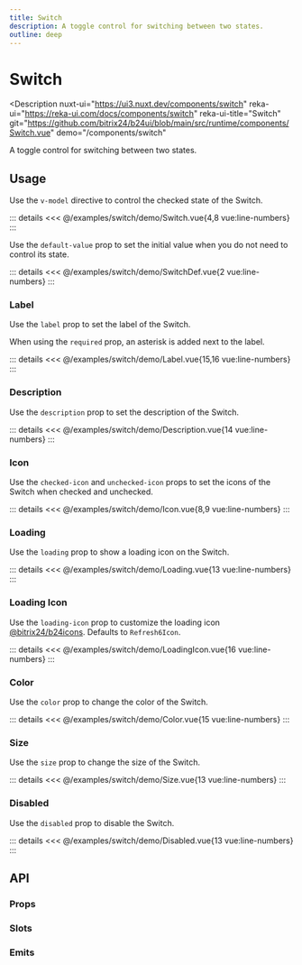 ```yaml
---
title: Switch
description: A toggle control for switching between two states.
outline: deep
---
```

<script setup>
import SwitchExample from '/examples/switch/Switch.vue';
import SwitchDefExample from '/examples/switch/SwitchDef.vue';
import LabelExample from '/examples/switch/Label.vue';
import DescriptionExample from '/examples/switch/Description.vue';
import IconExample from '/examples/switch/Icon.vue';
import LoadingExample from '/examples/switch/Loading.vue';
import LoadingIconExample from '/examples/switch/LoadingIcon.vue';
import ColorExample from '/examples/switch/Color.vue';
import SizeExample from '/examples/switch/Size.vue';
import DisabledExample from '/examples/switch/Disabled.vue';
</script>
# Switch
<Description
  nuxt-ui="https://ui3.nuxt.dev/components/switch"
  reka-ui="https://reka-ui.com/docs/components/switch"
  reka-ui-title="Switch"
  git="https://github.com/bitrix24/b24ui/blob/main/src/runtime/components/Switch.vue"
  demo="/components/switch"
>
  A toggle control for switching between two states.
</Description>

## Usage

Use the `v-model` directive to control the checked state of the Switch.

<div class="lg:min-h-[160px]">
  <ClientOnly>
    <SwitchExample />
  </ClientOnly>
</div>

::: details
<<< @/examples/switch/demo/Switch.vue{4,8 vue:line-numbers}
:::

Use the `default-value` prop to set the initial value when you do not need to control its state.

<div class="lg:min-h-[160px]">
  <ClientOnly>
    <SwitchDefExample />
  </ClientOnly>
</div>

::: details
<<< @/examples/switch/demo/SwitchDef.vue{2 vue:line-numbers}
:::

### Label

Use the `label` prop to set the label of the Switch.

When using the `required` prop, an asterisk is added next to the label.

<div class="lg:min-h-[275px]">
  <ClientOnly>
    <LabelExample />
  </ClientOnly>
</div>

::: details
<<< @/examples/switch/demo/Label.vue{15,16 vue:line-numbers}
:::

### Description

Use the `description` prop to set the description of the Switch.

<div class="lg:min-h-[275px]">
  <ClientOnly>
    <DescriptionExample />
  </ClientOnly>
</div>

::: details
<<< @/examples/switch/demo/Description.vue{14 vue:line-numbers}
:::

### Icon

Use the `checked-icon` and `unchecked-icon` props to set the icons of the Switch when checked and unchecked.

<div class="lg:min-h-[160px]">
  <ClientOnly>
    <IconExample />
  </ClientOnly>
</div>

::: details
<<< @/examples/switch/demo/Icon.vue{8,9 vue:line-numbers}
:::

### Loading

Use the `loading` prop to show a loading icon on the Switch.

<div class="lg:min-h-[275px]">
  <ClientOnly>
    <LoadingExample />
  </ClientOnly>
</div>

::: details
<<< @/examples/switch/demo/Loading.vue{13 vue:line-numbers}
:::

### Loading Icon

Use the `loading-icon` prop to customize the loading icon [@bitrix24/b24icons](https://bitrix24.github.io/b24icons/guide/icons.html). Defaults to `Refresh6Icon`.

<div class="lg:min-h-[275px]">
  <ClientOnly>
    <LoadingIconExample />
  </ClientOnly>
</div>

::: details
<<< @/examples/switch/demo/LoadingIcon.vue{16 vue:line-numbers}
:::

### Color

Use the `color` prop to change the color of the Switch.

<div class="lg:min-h-[275px]">
  <ClientOnly>
    <ColorExample />
  </ClientOnly>
</div>

::: details
<<< @/examples/switch/demo/Color.vue{15 vue:line-numbers}
:::

### Size

Use the `size` prop to change the size of the Switch.

<div class="lg:min-h-[275px]">
  <ClientOnly>
    <SizeExample />
  </ClientOnly>
</div>

::: details
<<< @/examples/switch/demo/Size.vue{13 vue:line-numbers}
:::

### Disabled

Use the `disabled` prop to disable the Switch.

<div class="lg:min-h-[275px]">
  <ClientOnly>
    <DisabledExample />
  </ClientOnly>
</div>

::: details
<<< @/examples/switch/demo/Disabled.vue{13 vue:line-numbers}
:::

## API

### Props

<ComponentProps component="Switch" />

### Slots

<ComponentSlots component="Switch" />

### Emits

<ComponentEmits component="Switch" />
